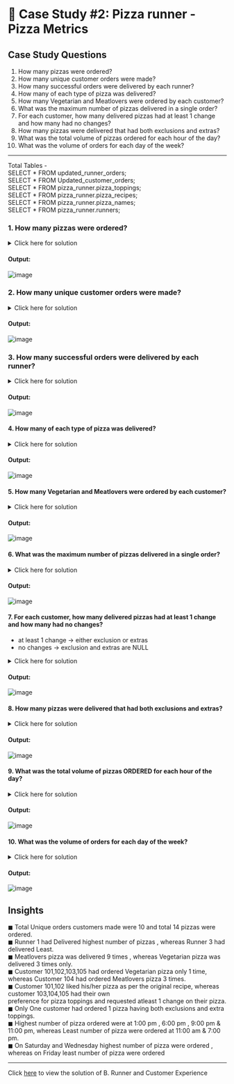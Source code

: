 # :pizza: Case Study #2: Pizza runner - Pizza Metrics

## Case Study Questions

1. How many pizzas were ordered?
2. How many unique customer orders were made?
3. How many successful orders were delivered by each runner?
4. How many of each type of pizza was delivered?
5. How many Vegetarian and Meatlovers were ordered by each customer?
6. What was the maximum number of pizzas delivered in a single order?
7. For each customer, how many delivered pizzas had at least 1 change and how many had no changes?
8. How many pizzas were delivered that had both exclusions and extras?
9. What was the total volume of pizzas ordered for each hour of the day?
10. What was the volume of orders for each day of the week?

***
Total Tables -    
SELECT * FROM  updated_runner_orders;   
SELECT * FROM  Updated_customer_orders;   
SELECT * FROM pizza_runner.pizza_toppings;   
SELECT * FROM pizza_runner.pizza_recipes;   
SELECT * FROM pizza_runner.pizza_names;   
SELECT * FROM  pizza_runner.runners;

###  1. How many pizzas were ordered?
<details>
  <summary>Click here for solution</summary>
  
```sql
  select count(pizza_id) as pizza_count from Updated_customer_orders;
```
</details>

#### Output:
![image](https://user-images.githubusercontent.com/120770473/236623764-037c342f-f9ec-433b-bef9-c79426f880de.png)

###  2. How many unique customer orders were made?
<details>
  <summary>Click here for solution</summary>
  
```sql
select count(distinct order_id) as order_count from Updated_customer_orders;  
```
</details>

#### Output:
![image](https://user-images.githubusercontent.com/120770473/236623790-e401b7c5-c956-4b20-90d3-74649db8738d.png)

### 3. How many successful orders were delivered by each runner?
<details>
  <summary>Click here for solution</summary>
  
```sql
SELECT
  runner_id,
  COUNT(order_id) [Successful Order]
FROM updated_runner_orders
WHERE cancellation IS NULL
OR cancellation NOT IN ('Restaurant Cancellation', 'Customer Cancellation')
GROUP BY runner_id
ORDER BY 2 DESC;  
```
</details>

#### Output:
![image](https://user-images.githubusercontent.com/120770473/236623849-11c3fa59-dd6e-47be-b8e4-d44425eb0421.png)

#### 4. How many of each type of pizza was delivered?
<details>
  <summary>Click here for solution</summary>
  
```sql
 SELECT
  p.pizza_name,
  Pizza_count
FROM (SELECT
  c.pizza_id,
  COUNT(r.order_id) AS Pizza_count
FROM updated_runner_orders r
JOIN Updated_customer_orders c
  ON r.order_id = c.order_id
WHERE cancellation IS NULL
OR cancellation NOT IN ('Restaurant Cancellation', 'Customer Cancellation')
GROUP BY c.pizza_id) k
INNER JOIN pizza_runner.[pizza_names] p
  ON k.pizza_id = p.pizza_id; 
```
</details>

#### Output:
![image](https://user-images.githubusercontent.com/120770473/236623909-7dc585d2-23d1-4bfe-818c-5a0b25c33cf0.png)

#### 5. How many Vegetarian and Meatlovers were ordered by each customer?
<details>
  <summary>Click here for solution</summary>
  
```sql
 SELECT
  customer_id,
  SUM(CASE
    WHEN pizza_id = 1 THEN 1
    ELSE 0
  END) AS Orderby_Meatlovers,
  SUM(CASE
    WHEN pizza_id = 2 THEN 1
    ELSE 0
  END) AS Orderby_Vegetarian
FROM Updated_customer_orders
GROUP BY customer_id; 
```
</details>

#### Output:
![image](https://user-images.githubusercontent.com/120770473/236624294-e6ea617b-8705-49ac-9586-e50dad1edf1f.png)

#### 6. What was the maximum number of pizzas delivered in a single order?
<details>
  <summary>Click here for solution</summary>
  
```sql
SELECT
  order_id, pizza_count AS max_count_delivered_pizza
FROM (SELECT top 1
  r.order_id,
  COUNT(c.pizza_id) AS pizza_count
FROM updated_runner_orders r
JOIN Updated_customer_orders c
  ON r.order_id = c.order_id
WHERE cancellation IS NULL
OR cancellation NOT IN ('Restaurant Cancellation', 'Customer Cancellation')
GROUP BY r.order_id
ORDER BY pizza_count desc) k;
```
</details>

#### Output:
![image](https://user-images.githubusercontent.com/120770473/236624380-5db1af42-d49f-4fac-b7d8-c4de70fb75ae.png)

#### 7. For each customer, how many delivered pizzas had at least 1 change and how many had no changes?
- at least 1 change -> either exclusion or extras 
- no changes -> exclusion and extras are NULL
<details>
  <summary>Click here for solution</summary>
  
```sql
SELECT
  c.customer_id,
  SUM(CASE WHEN c.exclusions <> ' ' OR
      c.extras <> ' ' THEN 1 ELSE 0 END) AS Changes,
  SUM(CASE WHEN c.exclusions = ' ' AND
      c.extras = ' ' THEN 1 ELSE 0 END) AS No_changes
FROM updated_runner_orders r
INNER JOIN Updated_customer_orders c
  ON r.order_id = c.order_id
WHERE r.cancellation IS NULL
OR r.cancellation NOT IN ('Restaurant Cancellation', 'Customer Cancellation')
GROUP BY c.customer_id
ORDER BY c.customer_id;
```
</details>

#### Output:
![image](https://github.com/AmitPatel-analyst/SQL-Case-Study/assets/120770473/087d505a-68be-4e01-8e06-7410a8b52db4)


#### 8. How many pizzas were delivered that had both exclusions and extras?
<details>
  <summary>Click here for solution</summary>
  
```sql
SELECT
  count(r.order_id) as Order_had_bothexclusions_and_extras
FROM updated_runner_orders r
inner JOIN Updated_customer_orders c
  ON r.order_id = c.order_id
WHERE r.cancellation IS NULL and c.exclusions <> ' ' AND
      c.extras <> ' ';
```
</details>

#### Output:
![image](https://github.com/AmitPatel-analyst/SQL-Case-Study/assets/120770473/8cb4cdba-2f0a-4628-8e2f-b6b4bc588d04)


#### 9. What was the total volume of pizzas ORDERED for each hour of the day?
<details>
  <summary>Click here for solution</summary>
  
```sql

SELECT
  DATEPART(HOUR, order_time) AS Hour,
  COUNT(1) AS Pizza_Ordered_Count
FROM Updated_customer_orders
WHERE order_time IS NOT NULL
GROUP BY DATEPART(HOUR, order_time)
ORDER BY 1;
```
</details>

#### Output:
![image](https://github.com/AmitPatel-analyst/SQL-Case-Study/assets/120770473/a15e261f-a199-4f54-9c6f-04550d2b9985)


#### 10. What was the volume of orders for each day of the week?
<details>
  <summary>Click here for solution</summary>
  
```sql
SELECT
  DATENAME(dw, order_time) AS Day_of_Week,
  COUNT(1) AS Pizza_Ordered_Count
FROM Updated_customer_orders
GROUP BY DATENAME(dw, order_time)
ORDER BY 2 DESC;

```
</details>

#### Output:
![image](https://github.com/AmitPatel-analyst/SQL-Case-Study/assets/120770473/7ef0d3d5-41f4-4cce-acf4-7418ea0c5d01)

## Insights

◼ Total Unique orders customers made were 10 and total 14 pizzas were ordered.      
◼ Runner 1 had Delivered highest number of pizzas , whereas Runner 3 had delivered Least.      
◼ Meatlovers pizza was delivered 9 times , whereas Vegetarian pizza was delivered 3 times only.      
◼ Customer 101,102,103,105 had ordered Vegetarian pizza only 1 time, whereas Customer 104 had ordered Meatlovers pizza 3 times.    
◼ Customer 101,102 liked his/her pizza as per the original recipe, whereas customer 103,104,105 had their own  
 preference for pizza toppings and requested atleast 1 change on their pizza.    
◼ Only One customer had ordered 1 pizza having both exclusions and extra toppings.    
◼ Highest number of pizza ordered were at 1:00 pm , 6:00 pm , 9:00 pm & 11:00 pm, whereas Least number of pizza were   ordered at 11:00 am  & 7:00 pm.   
◼ On Saturday and Wednesday highest number of pizza were ordered , whereas on Friday least number of pizza were ordered 


  ***
 Click [here](https://github.com/AmitPatel-analyst/SQL-Case-Study/blob/main/%238Weeksqlchallange/Case%20Study%20%23%202%20-%20Pizza%20Runner/B.%20Runner%20and%20Customer%20Experience.md) to view the solution of B. Runner and Customer Experience
